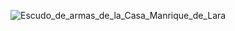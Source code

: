 
![Escudo_de_armas_de_la_Casa_Manrique_de_Lara](https://user-images.githubusercontent.com/6714439/134702363-1711bde7-88c8-4807-b7da-8117380e50e1.png)
